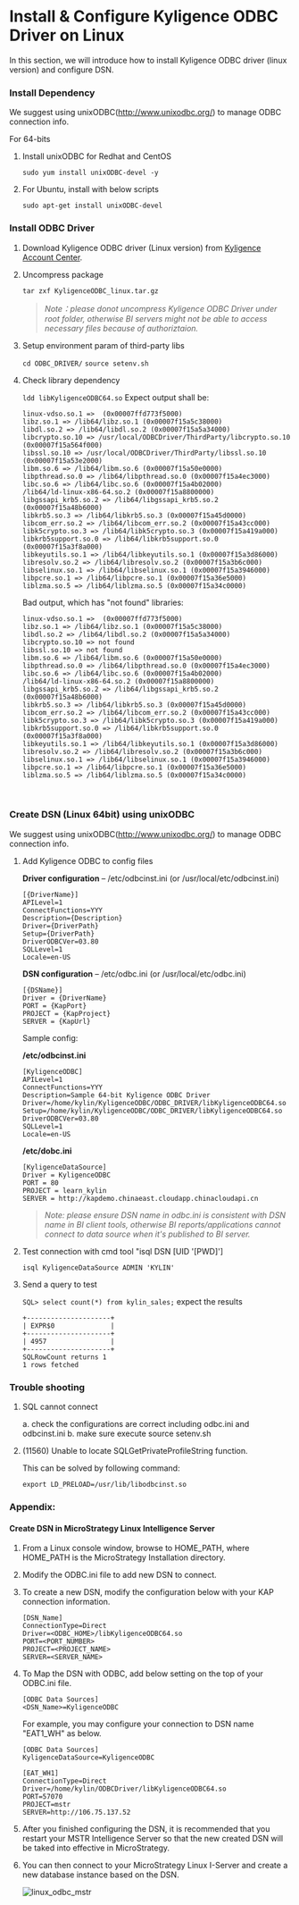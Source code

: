 # Install & Configure Kyligence ODBC Driver on Linux

In this section, we will introduce how to install Kyligence ODBC driver (linux version) and configure DSN. 

### Install Dependency

We suggest using unixODBC(http://www.unixodbc.org/) to manage ODBC connection info.

For 64-bits

1. Install unixODBC for Redhat and CentOS

   `sudo yum install unixODBC-devel -y` 

2. For Ubuntu, install with below scripts

   `sudo apt-get install unixODBC-devel`

### Install ODBC Driver

1. Download Kyligence ODBC driver (Linux version) from [Kyligence Account Center](http://account.kyligence.io).

2. Uncompress package

   `tar zxf KyligenceODBC_linux.tar.gz`

   > *Note：please donot uncompress Kyligence ODBC Driver under root folder, otherwise BI servers might not be able to access necessary files because of authoriztaion.*

2. Setup environment param of third-party libs

   `cd ODBC_DRIVER/`
   `source setenv.sh`

4. Check library dependency

   `ldd libKyligenceODBC64.so`
   Expect output shall be:

   ```
   linux-vdso.so.1 =>  (0x00007ffd773f5000)
   libz.so.1 => /lib64/libz.so.1 (0x00007f15a5c38000)
   libdl.so.2 => /lib64/libdl.so.2 (0x00007f15a5a34000)
   libcrypto.so.10 => /usr/local/ODBCDriver/ThirdParty/libcrypto.so.10 (0x00007f15a564f000)
   libssl.so.10 => /usr/local/ODBCDriver/ThirdParty/libssl.so.10 (0x00007f15a53e2000)
   libm.so.6 => /lib64/libm.so.6 (0x00007f15a50e0000)
   libpthread.so.0 => /lib64/libpthread.so.0 (0x00007f15a4ec3000)
   libc.so.6 => /lib64/libc.so.6 (0x00007f15a4b02000)
   /lib64/ld-linux-x86-64.so.2 (0x00007f15a8800000)
   libgssapi_krb5.so.2 => /lib64/libgssapi_krb5.so.2 (0x00007f15a48b6000)
   libkrb5.so.3 => /lib64/libkrb5.so.3 (0x00007f15a45d0000)
   libcom_err.so.2 => /lib64/libcom_err.so.2 (0x00007f15a43cc000)
   libk5crypto.so.3 => /lib64/libk5crypto.so.3 (0x00007f15a419a000)
   libkrb5support.so.0 => /lib64/libkrb5support.so.0 (0x00007f15a3f8a000)
   libkeyutils.so.1 => /lib64/libkeyutils.so.1 (0x00007f15a3d86000)
   libresolv.so.2 => /lib64/libresolv.so.2 (0x00007f15a3b6c000)
   libselinux.so.1 => /lib64/libselinux.so.1 (0x00007f15a3946000)
   libpcre.so.1 => /lib64/libpcre.so.1 (0x00007f15a36e5000)
   liblzma.so.5 => /lib64/liblzma.so.5 (0x00007f15a34c0000)
   ```

   Bad output, which has "not found" libraries:

   ```
   linux-vdso.so.1 =>  (0x00007ffd773f5000)
   libz.so.1 => /lib64/libz.so.1 (0x00007f15a5c38000)
   libdl.so.2 => /lib64/libdl.so.2 (0x00007f15a5a34000)
   libcrypto.so.10 => not found
   libssl.so.10 => not found
   libm.so.6 => /lib64/libm.so.6 (0x00007f15a50e0000)
   libpthread.so.0 => /lib64/libpthread.so.0 (0x00007f15a4ec3000)
   libc.so.6 => /lib64/libc.so.6 (0x00007f15a4b02000)
   /lib64/ld-linux-x86-64.so.2 (0x00007f15a8800000)
   libgssapi_krb5.so.2 => /lib64/libgssapi_krb5.so.2 (0x00007f15a48b6000)
   libkrb5.so.3 => /lib64/libkrb5.so.3 (0x00007f15a45d0000)
   libcom_err.so.2 => /lib64/libcom_err.so.2 (0x00007f15a43cc000)
   libk5crypto.so.3 => /lib64/libk5crypto.so.3 (0x00007f15a419a000)
   libkrb5support.so.0 => /lib64/libkrb5support.so.0 (0x00007f15a3f8a000)
   libkeyutils.so.1 => /lib64/libkeyutils.so.1 (0x00007f15a3d86000)
   libresolv.so.2 => /lib64/libresolv.so.2 (0x00007f15a3b6c000)
   libselinux.so.1 => /lib64/libselinux.so.1 (0x00007f15a3946000)
   libpcre.so.1 => /lib64/libpcre.so.1 (0x00007f15a36e5000)
   liblzma.so.5 => /lib64/liblzma.so.5 (0x00007f15a34c0000)
   ```

   ​

### Create DSN (Linux 64bit) using unixODBC

We suggest using unixODBC(http://www.unixodbc.org/) to manage ODBC connection info.

1. Add Kyligence ODBC to config files

   **Driver configuration** – /etc/odbcinst.ini (or /usr/local/etc/odbcinst.ini)

   ```
   [{DriverName}]
   APILevel=1
   ConnectFunctions=YYY
   Description={Description}
   Driver={DriverPath}
   Setup={DriverPath}
   DriverODBCVer=03.80
   SQLLevel=1
   Locale=en-US
   ```

   **DSN configuration** – /etc/odbc.ini (or /usr/local/etc/odbc.ini)

   ```
   [{DSName}]
   Driver = {DriverName}
   PORT = {KapPort}
   PROJECT = {KapProject}
   SERVER = {KapUrl}
   ```

   Sample config: 

   **/etc/odbcinst.ini**

   ```
   [KyligenceODBC]
   APILevel=1
   ConnectFunctions=YYY
   Description=Sample 64-bit Kyligence ODBC Driver
   Driver=/home/kylin/KyligenceODBC/ODBC_DRIVER/libKyligenceODBC64.so
   Setup=/home/kylin/KyligenceODBC/ODBC_DRIVER/libKyligenceODBC64.so
   DriverODBCVer=03.80
   SQLLevel=1
   Locale=en-US
   ```

   **/etc/dobc.ini**

   ```
   [KyligenceDataSource]
   Driver = KyligenceODBC
   PORT = 80
   PROJECT = learn_kylin
   SERVER = http://kapdemo.chinaeast.cloudapp.chinacloudapi.cn
   ```

   > *Note: please ensure DSN name in odbc.ini is consistent with DSN name in BI client tools, otherwise BI reports/applications cannot connect to data source when it's published to BI server.*

2. Test connection with cmd tool "isql DSN [UID '[PWD]']

   `isql KyligenceDataSource ADMIN 'KYLIN'`

3. Send a query to test 

   `SQL> select count(*) from kylin_sales;`
   expect the results

   ```
   +---------------------+
   | EXPR$0              |
   +---------------------+
   | 4957                |
   +---------------------+
   SQLRowCount returns 1
   1 rows fetched
   ```



### Trouble shooting

1. SQL cannot connect       

   a. check the configurations are correct including odbc.ini and odbcinst.ini
   b. make sure execute source setenv.sh

2. (11560) Unable to locate SQLGetPrivateProfileString function.

   This can be solved by following command:   

   `export LD_PRELOAD=/usr/lib/libodbcinst.so`

### Appendix:

#### Create DSN in MicroStrategy Linux Intelligence Server

1. From a Linux console window, browse to HOME_PATH, where HOME_PATH is the MicroStrategy Installation directory.

2. Modify the ODBC.ini file to add new DSN to connect. 

3. To create a new DSN, modify the configuration below with your KAP connection information.

   ```
   [DSN_Name]
   ConnectionType=Direct
   Driver=<ODBC_HOME>/libKyligenceODBC64.so
   PORT=<PORT_NUMBER>
   PROJECT=<PROJECT_NAME>
   SERVER=<SERVER_NAME>
   ```

4. To Map the DSN with ODBC, add below setting on the top of your ODBC.ini file. 

   ```
   [ODBC Data Sources]
   <DSN_Name>=KyligenceODBC
   ```

   For example, you may configure your connection to DSN name "EAT1_WH" as below.

   ```
   [ODBC Data Sources]
   KyligenceDataSource=KyligenceODBC

   [EAT_WH1]
   ConnectionType=Direct
   Driver=/home/kylin/ODBCDriver/libKyligenceODBC64.so
   PORT=57070
   PROJECT=mstr
   SERVER=http://106.75.137.52
   ```

5. After you finished configuring the DSN, it is recommended that you restart your MSTR Intelligence Server so that the new created DSN will be taked into effective in MicroStrategy. 

6. You can then connect to your MicroStrategy Linux I-Server and create a new database instance based on the DSN.

   ![linux_odbc_mstr](images/odbc_05_en.png)

